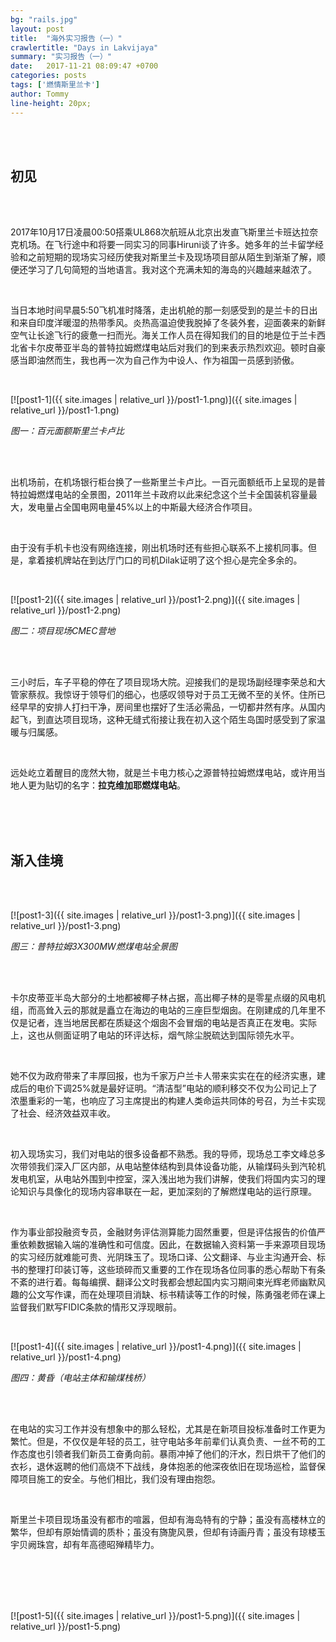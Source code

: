 ```yaml
---
bg: "rails.jpg"
layout: post
title:  "海外实习报告（一）"
crawlertitle: "Days in Lakvijaya"
summary: "实习报告（一）"
date:   2017-11-21 08:09:47 +0700
categories: posts
tags: ['燃情斯里兰卡']
author: Tommy
line-height: 20px;
---
```


<br>
<br>

## 初见

<br>
<br>

2017年10月17日凌晨00:50搭乘UL868次航班从北京出发直飞斯里兰卡班达拉奈克机场。在飞行途中和将要一同实习的同事Hiruni谈了许多。她多年的兰卡留学经验和之前短期的现场实习经历使我对斯里兰卡及现场项目部从陌生到渐渐了解，顺便还学习了几句简短的当地语言。我对这个充满未知的海岛的兴趣越来越浓了。

<br>

当日本地时间早晨5:50飞机准时降落，走出机舱的那一刻感受到的是兰卡的日出和来自印度洋暖湿的热带季风。炎热高温迫使我脱掉了冬装外套，迎面袭来的新鲜空气让长途飞行的疲惫一扫而光。海关工作人员在得知我们的目的地是位于兰卡西北省卡尔皮蒂亚半岛的普特拉姆燃煤电站后对我们的到来表示热烈欢迎。顿时自豪感当即油然而生，我也再一次为自己作为中设人、作为祖国一员感到骄傲。

<br>

[![post1-1]({{ site.images | relative_url }}/post1-1.png)]({{ site.images | relative_url }}/post1-1.png)

*图一：百元面额斯里兰卡卢比*

<br>
<br>

出机场前，在机场银行柜台换了一些斯里兰卡卢比。一百元面额纸币上呈现的是普特拉姆燃煤电站的全景图，2011年兰卡政府以此来纪念这个兰卡全国装机容量最大，发电量占全国电网电量45%以上的中斯最大经济合作项目。

<br>

由于没有手机卡也没有网络连接，刚出机场时还有些担心联系不上接机同事。但是，拿着接机牌站在到达厅门口的司机Dilak证明了这个担心是完全多余的。

<br>

[![post1-2]({{ site.images | relative_url }}/post1-2.png)]({{ site.images | relative_url }}/post1-2.png)

*图二：项目现场CMEC营地*

<br>
<br>

三小时后，车子平稳的停在了项目现场大院。迎接我们的是现场副经理李荣总和大管家蔡叔。我惊讶于领导们的细心，也感叹领导对于员工无微不至的关怀。住所已经早早的安排人打扫干净，房间里也摆好了生活必需品，一切都井然有序。从国内起飞，到直达项目现场，这种无缝式衔接让我在初入这个陌生岛国时感受到了家温暖与归属感。

<br>

远处屹立着醒目的庞然大物，就是兰卡电力核心之源普特拉姆燃煤电站，或许用当地人更为贴切的名字：**拉克维加耶燃煤电站**。

<br>
<br>
<br>

## 渐入佳境

<br>
<br>

[![post1-3]({{ site.images | relative_url }}/post1-3.png)]({{ site.images | relative_url }}/post1-3.png)

*图三：普特拉姆3X300MW燃煤电站全景图*

<br>
<br>

卡尔皮蒂亚半岛大部分的土地都被椰子林占据，高出椰子林的是零星点缀的风电机组，而高耸入云的那就是矗立在海边的电站的三座巨型烟囱。在刚建成的几年里不仅是记者，连当地居民都在质疑这个烟囱不会冒烟的电站是否真正在发电。实际上，这也从侧面证明了电站的环评达标，烟气除尘脱硫达到国际领先水平。      

<br>

她不仅为政府带来了丰厚回报，也为千家万户兰卡人带来实实在在的经济实惠，建成后的电价下调25%就是最好证明。“清洁型”电站的顺利移交不仅为公司记上了浓墨重彩的一笔，也响应了习主席提出的构建人类命运共同体的号召，为兰卡实现了社会、经济效益双丰收。

<br>

初入现场实习，我们对电站的很多设备都不熟悉。我的导师，现场总工李文峰总多次带领我们深入厂区内部，从电站整体结构到具体设备功能，从输煤码头到汽轮机发电机室，从电站外围到中控室，深入浅出地为我们讲解，使我们将国内实习的理论知识与具像化的现场内容串联在一起，更加深刻的了解燃煤电站的运行原理。

<br>

作为事业部投融资专员，金融财务评估测算能力固然重要，但是评估报告的价值严重依赖数据输入端的准确性和可信度。因此，在数据输入资料第一手来源项目现场的实习经历就难能可贵、光阴珠玉了。现场口译、公文翻译、与业主沟通开会、标书的整理打印装订等，这些琐碎而又重要的工作在现场各位同事的悉心帮助下有条不紊的进行着。每每编撰、翻译公文时我都会想起国内实习期间束光辉老师幽默风趣的公文写作课，而在处理项目消缺、标书精读等工作的时候，陈勇强老师在课上监督我们默写FIDIC条款的情形又浮现眼前。

<br>

[![post1-4]({{ site.images | relative_url }}/post1-4.png)]({{ site.images | relative_url }}/post1-4.png)

*图四：黄昏（电站主体和输煤栈桥）*

<br>
<br>

在电站的实习工作并没有想象中的那么轻松，尤其是在新项目投标准备时工作更为繁忙。但是，不仅仅是年轻的员工，驻守电站多年前辈们认真负责、一丝不苟的工作态度也引领者我们新员工奋勇向前。暴雨冲掉了他们的汗水，烈日烘干了他们的衣衫，退休返聘的他们高烧不下战线，身体抱恙的他深夜依旧在现场巡检，监督保障项目施工的安全。与他们相比，我们没有理由抱怨。

<br>

斯里兰卡项目现场虽没有都市的喧嚣，但却有海岛特有的宁静；虽没有高楼林立的繁华，但却有原始情调的质朴；虽没有旖旎风景，但却有诗画丹青；虽没有琼楼玉宇贝阙珠宫，却有年高德昭殚精毕力。

<br>
<br>
<br>
<br>


[![post1-5]({{ site.images | relative_url }}/post1-5.png)]({{ site.images | relative_url }}/post1-5.png)
